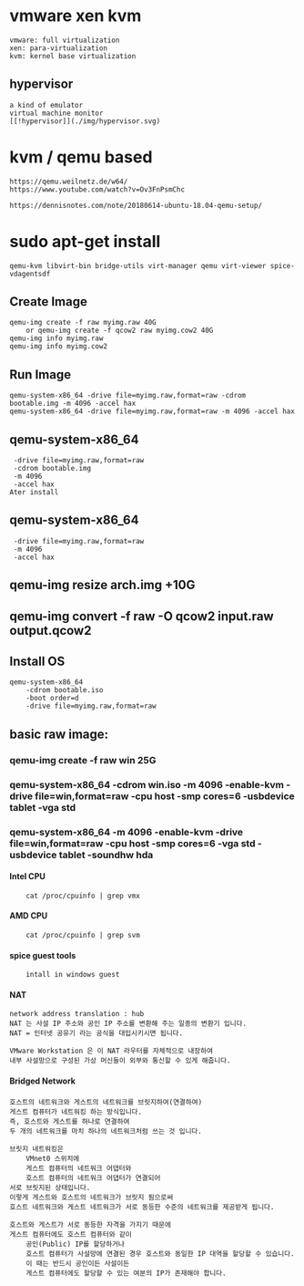 # vmware xen kvm
    vmware: full virtualization
    xen: para-virtualization
    kvm: kernel base virtualization

## hypervisor
    a kind of emulator
    virtual machine monitor
    [[!hypervisor]](./img/hypervisor.svg)

# kvm /  qemu based 
    https://qemu.weilnetz.de/w64/
    https://www.youtube.com/watch?v=Ov3FnPsmChc

    https://dennisnotes.com/note/20180614-ubuntu-18.04-qemu-setup/
# sudo apt-get install 
    qemu-kvm libvirt-bin bridge-utils virt-manager qemu virt-viewer spice-vdagentsdf

## Create Image
    qemu-img create -f raw myimg.raw 40G
        or qemu-img create -f qcow2 raw myimg.cow2 40G
    qemu-img info myimg.raw
    qemu-img info myimg.cow2

## Run Image
    qemu-system-x86_64 -drive file=myimg.raw,format=raw -cdrom bootable.img -m 4096 -accel hax 
    qemu-system-x86_64 -drive file=myimg.raw,format=raw -m 4096 -accel hax

## qemu-system-x86_64 
     -drive file=myimg.raw,format=raw 
     -cdrom bootable.img 
     -m 4096 
     -accel hax 
    Ater install

## qemu-system-x86_64 
     -drive file=myimg.raw,format=raw 
     -m 4096 
     -accel hax

## qemu-img resize arch.img +10G
## qemu-img convert -f raw -O qcow2 input.raw output.qcow2

## Install OS
    qemu-system-x86_64 
        -cdrom bootable.iso
        -boot order=d 
        -drive file=myimg.raw,format=raw

## basic raw image:
### qemu-img create -f raw win 25G
### qemu-system-x86_64 -cdrom win.iso -m 4096 -enable-kvm -drive file=win,format=raw -cpu host -smp cores=6 -usbdevice tablet -vga std

### qemu-system-x86_64 -m 4096 -enable-kvm -drive file=win,format=raw -cpu host -smp cores=6 -vga std -usbdevice tablet -soundhw hda

#### Intel CPU
        cat /proc/cpuinfo | grep vmx
#### AMD CPU
        cat /proc/cpuinfo | grep svm
#### spice guest tools
        intall in windows guest 
#### NAT
    network address translation : hub
    NAT 는 사설 IP 주소와 공인 IP 주소를 변환해 주는 일종의 변환기 입니다. 
    NAT = 인터넷 공유기 라는 공식을 대입시키시면 됩니다.

    VMware Workstation 은 이 NAT 라우터를 자체적으로 내장하여 
    내부 사설망으로 구성된 가상 머신들이 외부와 통신할 수 있게 해줍니다.

#### Bridged Network
    호스트의 네트워크와 게스트의 네트워크를 브릿지하여(연결하여) 
    게스트 컴퓨터가 네트워킹 하는 방식입니다. 
    즉, 호스트와 게스트를 하나로 연결하여 
    두 개의 네트워크를 마치 하나의 네트워크처럼 쓰는 것 입니다.

    브릿지 네트워킹은 
        VMnet0 스위치에 
        게스트 컴퓨터의 네트워크 어댑터와 
        호스트 컴퓨터의 네트워크 어댑터가 연결되어 
    서로 브릿지된 상태입니다. 
    이렇게 게스트와 호스트의 네트워크가 브릿지 됨으로써 
    호스트 네트워크와 게스트 네트워크가 서로 동등한 수준의 네트워크를 제공받게 됩니다.

    호스트와 게스트가 서로 동등한 자격을 가지기 때문에 
    게스트 컴퓨터에도 호스트 컴퓨터와 같이 
        공인(Public) IP를 할당하거나 
        호스트 컴퓨터가 사설망에 연결된 경우 호스트와 동일한 IP 대역을 할당할 수 있습니다. 
        이 때는 반드시 공인이든 사설이든 
        게스트 컴퓨터에도 할당할 수 있는 여분의 IP가 존재해야 합니다.
    

